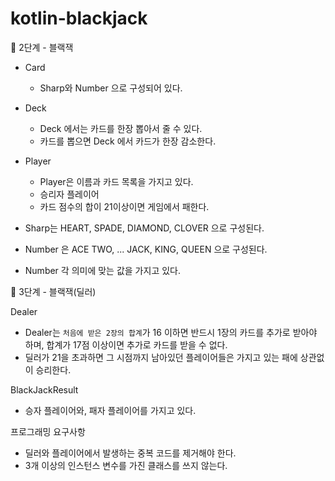 # kotlin-blackjack

🚀 2단계 - 블랙잭

- Card
    - Sharp와 Number 으로 구성되어 있다.

- Deck
    - Deck 에서는 카드를 한장 뽑아서 줄 수 있다.
    - 카드를 뽑으면 Deck 에서 카드가 한장 감소한다.

- Player
    - Player은 이름과 카드 목록을 가지고 있다.
    - 승리자 플레이어
    - 카드 점수의 합이 21이상이면 게임에서 패한다.

- Sharp는 HEART, SPADE, DIAMOND, CLOVER 으로 구성된다.
- Number 은 ACE TWO, ... JACK, KING, QUEEN 으로 구성된다.
- Number 각 의미에 맞는 값을 가지고 있다.


🚀 3단계 - 블랙잭(딜러)

Dealer
- Dealer는 `처음에 받은 2장의 합계`가 16 이하면 반드시 1장의 카드를 추가로 받아야 하며, 합계가 17점 이상이면 추가로 카드를 받을 수 없다.
- 딜러가 21을 초과하면 그 시점까지 남아있던 플레이어들은 가지고 있는 패에 상관없이 승리한다.

BlackJackResult
- 승자 플레이어와, 패자 플레이어를 가지고 있다.

프로그래밍 요구사항
- 딜러와 플레이어에서 발생하는 중복 코드를 제거해야 한다.
- 3개 이상의 인스턴스 변수를 가진 클래스를 쓰지 않는다.
